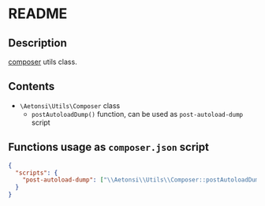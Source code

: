 # README

## Description

[composer](https://getcomposer.org/) utils class.

## Contents

- `\Aetonsi\Utils\Composer` class
  - `postAutoloadDump()` function, can be used as `post-autoload-dump` script

## Functions usage as `composer.json` script

```json
{
  "scripts": {
    "post-autoload-dump": ["\\Aetonsi\\Utils\\Composer::postAutoloadDump"]
  }
}
```
